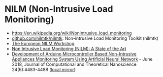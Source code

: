 # NILM (Non-Intrusive Load Monitoring)

* <https://en.wikipedia.org/wiki/Nonintrusive_load_monitoring>
* [github.com/nilmtk/nilmtk](https://github.com/nilmtk/nilmtk): Non-intrusive Load Monitoring Toolkit (nilmtk)
* [The European NILM Workshop](http://www.nilm.eu/)
* [Non Intrusive Load Monitoring (NILM): A State of the Art](https://www.researchgate.net/publication/318510754_Non_Intrusive_Load_Monitoring_NILM_A_State_of_the_Art)
* [Development of Arduino Microcontroller Based Non-Intrusive Appliances Monitoring System Using Artificial Neural Network](https://www.researchgate.net/publication/325502950_Development_of_Arduino_Microcontroller_Based_Non-Intrusive_Appliances_Monitoring_System_Using_Artificial_Neural_Network) - June 2018, Journal of Computational and Theoretical Nanoscience 24(6):4483-4488 ([local mirror](DevelopmentofArduinoMicrocontrollerBasedNon-IntrusiveAppliancesMonitoringSystemusingArtificialNeuralNetworkedit.pdf))

<!-- EOF -->
